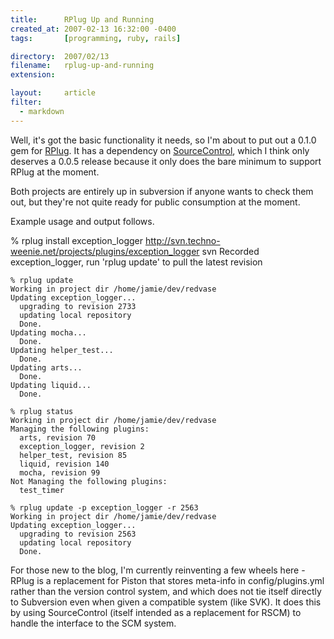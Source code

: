 ```yaml
---
title:      RPlug Up and Running
created_at: 2007-02-13 16:32:00 -0400
tags:       [programming, ruby, rails]

directory:  2007/02/13
filename:   rplug-up-and-running
extension:  

layout:     article
filter:
  - markdown
---
```

Well, it's got the basic functionality it needs, so I'm about to put out a 0.1.0 gem for [RPlug][]. It has a dependency on [SourceControl][], which I think only deserves a 0.0.5 release because it only does the bare minimum to support RPlug at the moment.

Both projects are entirely up in subversion if anyone wants to check them out, but they're not quite ready for public consumption at the moment.

Example usage and output follows.

[RPlug]: http://rubyforge.org/projects/rplug
[SourceControl]: http://rubyforge.org/projects/sourcecontrol
    % rplug install exception_logger http://svn.techno-weenie.net/projects/plugins/exception_logger svn
    Recorded exception_logger, run 'rplug update' to pull the latest revision
    
    % rplug update
    Working in project dir /home/jamie/dev/redvase
    Updating exception_logger...
      upgrading to revision 2733
      updating local repository
      Done.
    Updating mocha...
      Done.
    Updating helper_test...
      Done.
    Updating arts...
      Done.
    Updating liquid...
      Done.
    
    % rplug status
    Working in project dir /home/jamie/dev/redvase
    Managing the following plugins:
      arts, revision 70
      exception_logger, revision 2
      helper_test, revision 85
      liquid, revision 140
      mocha, revision 99
    Not Managing the following plugins:
      test_timer
    
    % rplug update -p exception_logger -r 2563
    Working in project dir /home/jamie/dev/redvase
    Updating exception_logger...
      upgrading to revision 2563
      updating local repository
      Done.

For those new to the blog, I'm currently reinventing a few wheels here - RPlug is a replacement for Piston that stores meta-info in config/plugins.yml rather than the version control system, and which does not tie itself directly to Subversion even when given a compatible system (like SVK). It does this by using SourceControl (itself intended as a replacement for RSCM) to handle the interface to the SCM system.

